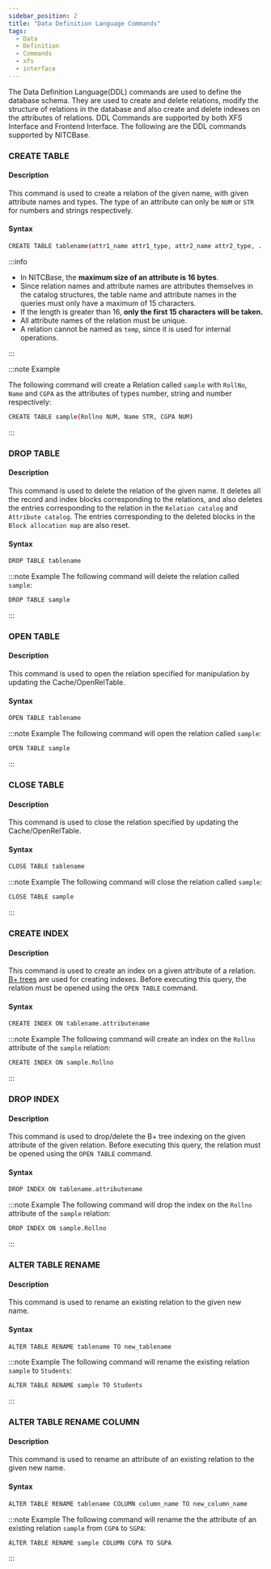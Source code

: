 ```yaml
---
sidebar_position: 2
title: "Data Definition Language Commands"
tags:
  - Data
  - Definition
  - Commands
  - xfs
  - interface
---
```


The Data Definition Language(DDL) commands are used to define the database schema. They are used to create and delete relations, modify the structure of relations in the database and also create and delete indexes on the attributes of relations. DDL Commands are supported by both XFS Interface and Frontend Interface. The following are the DDL commands supported by NITCBase.

### CREATE TABLE

#### Description

This command is used to create a relation of the given name, with given attribute names and types. The type of an attribute can only be `NUM` or `STR` for numbers and strings respectively.

#### Syntax

```bash
CREATE TABLE tablename(attr1_name attr1_type, attr2_name attr2_type, ... )
```

:::info

- In NITCBase, the **maximum size of an attribute is 16 bytes**.
- Since relation names and attribute names are attributes themselves in the catalog structures, the table name and attribute names in the queries must only have a maximum of 15 characters.
- If the length is greater than 16, **only the first 15 characters will be taken.**
- All attribute names of the relation must be unique.
- A relation cannot be named as `temp`, since it is used for internal operations.

:::

:::note Example

The following command will create a Relation called `sample` with `RollNo`, `Name` and `CGPA` as the attributes of types number, string and number respectively:

```bash
CREATE TABLE sample(Rollno NUM, Name STR, CGPA NUM)
```

:::

### DROP TABLE

#### Description

This command is used to delete the relation of the given name. It deletes all the record and index blocks corresponding to the relations, and also deletes the entries corresponding to the relation in the `Relation catalog` and `Attribute catalog`. The entries corresponding to the deleted blocks in the `Block allocation map` are also reset.

#### Syntax

```bash
DROP TABLE tablename
```

:::note Example
The following command will delete the relation called `sample`:

```bash
DROP TABLE sample
```

:::

### OPEN TABLE

#### Description

This command is used to open the relation specified for manipulation by updating the Cache/OpenRelTable.

#### Syntax

```bash
OPEN TABLE tablename
```

:::note Example
The following command will open the relation called `sample`:

```bash
OPEN TABLE sample
```

:::

### CLOSE TABLE

#### Description

This command is used to close the relation specified by updating the Cache/OpenRelTable.

#### Syntax

```bash
CLOSE TABLE tablename
```

:::note Example
The following command will close the relation called `sample`:

```bash
CLOSE TABLE sample
```

:::

### CREATE INDEX

#### Description

This command is used to create an index on a given attribute of a relation. [B+ trees](https://nitcbase.github.io/design/Bplustreedetails.html) are used for creating indexes. Before executing this query, the relation must be opened using the `OPEN TABLE` command.

#### Syntax

```bash
CREATE INDEX ON tablename.attributename
```

:::note Example
The following command will create an index on the `Rollno` attribute of the `sample` relation:

```bash
CREATE INDEX ON sample.Rollno
```

:::

### DROP INDEX

#### Description

This command is used to drop/delete the B+ tree indexing on the given attribute of the given relation. Before executing this query, the relation must be opened using the `OPEN TABLE` command.

#### Syntax

```bash
DROP INDEX ON tablename.attributename
```

:::note Example
The following command will drop the index on the `Rollno` attribute of the `sample` relation:

```bash
DROP INDEX ON sample.Rollno
```

:::

### ALTER TABLE RENAME

#### Description

This command is used to rename an existing relation to the given new name.

#### Syntax

```bash
ALTER TABLE RENAME tablename TO new_tablename
```

:::note Example
The following command will rename the existing relation `sample` to `Students`:

```bash
ALTER TABLE RENAME sample TO Students
```

:::

### ALTER TABLE RENAME COLUMN

#### Description

This command is used to rename an attribute of an existing relation to the given new name.

#### Syntax

```bash
ALTER TABLE RENAME tablename COLUMN column_name TO new_column_name
```

:::note Example
The following command will rename the the attribute of an existing relation `sample` from `CGPA` to `SGPA`:

```bash
ALTER TABLE RENAME sample COLUMN CGPA TO SGPA
```

:::
